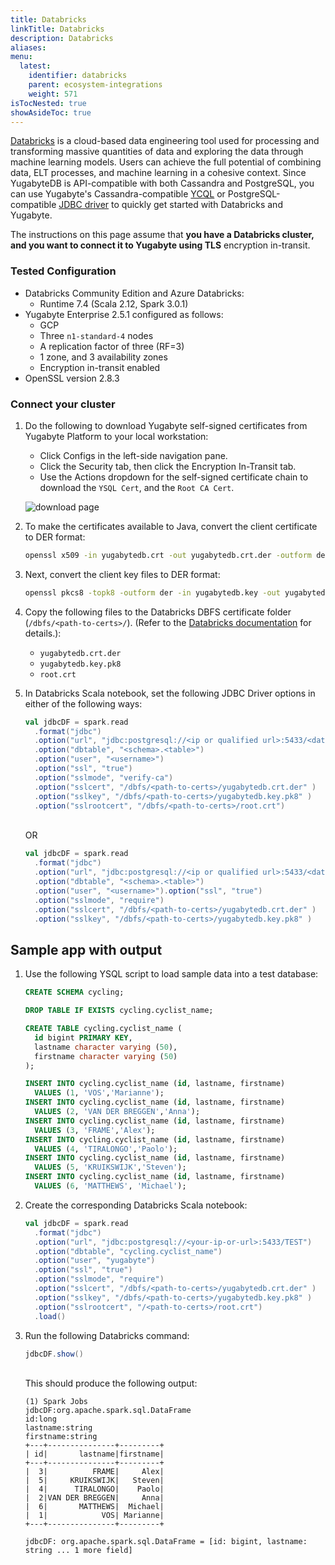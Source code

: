 ```yaml
---
title: Databricks
linkTitle: Databricks
description: Databricks
aliases:
menu:
  latest:
    identifier: databricks
    parent: ecosystem-integrations
    weight: 571
isTocNested: true
showAsideToc: true
---
```


[Databricks](https://www.databricks.com/) is a cloud-based data engineering tool used for processing and transforming massive quantities of data and exploring the data through machine learning models. Users can achieve the full potential of combining data, ELT processes, and machine learning in a cohesive context. Since YugabyteDB is API-compatible with both Cassandra and PostgreSQL, you can use Yugabyte's Cassandra-compatible [YCQL](../../../quick-start/explore/ycql/) or PostgreSQL-compatible [JDBC driver](../../../reference/drivers/yugabytedb-jdbc-driver/) to quickly get started with Databricks and Yugabyte.

The instructions on this page assume that **you have a Databricks cluster, and you want to connect it to Yugabyte using TLS** encryption in-transit.

### Tested Configuration

* Databricks Community Edition and Azure Databricks:
  * Runtime 7.4 (Scala 2.12, Spark 3.0.1)
* Yugabyte Enterprise 2.5.1 configured as follows:
  * GCP
  * Three `n1-standard-4` nodes 
  * A replication factor of three (RF=3)
  * 1 zone, and 3 availability zones
  * Encryption in-transit enabled
* OpenSSL version 2.8.3

### Connect your cluster

1. Do the following to download Yugabyte self-signed certificates from Yugabyte Platform to your local workstation:
    * Click Configs in the left-side navigation pane.
    * Click the Security tab, then click the Encryption In-Transit tab.
    * Use the Actions dropdown for the self-signed certificate chain to download the `YSQL Cert`, and the `Root CA Cert`.

    ![download page](/images/develop/ecosystem-integrations/databricks/download-certs.png)

1. To make the certificates available to Java, convert the client certificate to DER format:

    ```sh
    openssl x509 -in yugabytedb.crt -out yugabytedb.crt.der -outform der
    ```

1. Next, convert the client key files to DER format:

    ```sh
    openssl pkcs8 -topk8 -outform der -in yugabytedb.key -out yugabytedb.key.pk8 -nocrypt
    ```

1. Copy the following files to the Databricks DBFS certificate folder (`/dbfs/<path-to-certs>/`). (Refer to the [Databricks documentation](https://docs.databricks.com/data/databricks-file-system.html) for details.):

    * `yugabytedb.crt.der`
    * `yugabytedb.key.pk8`
    * `root.crt` 

1. In Databricks Scala notebook, set the following JDBC Driver options in either of the following ways:

    ```scala
    val jdbcDF = spark.read
      .format("jdbc")
      .option("url", "jdbc:postgresql://<ip or qualified url>:5433/<database>") 
      .option("dbtable", "<schema>.<table>")
      .option("user", "<username>")
      .option("ssl", "true")
      .option("sslmode", "verify-ca")
      .option("sslcert", "/dbfs/<path-to-certs>/yugabytedb.crt.der" )
      .option("sslkey", "/dbfs/<path-to-certs>/yugabytedb.key.pk8" )
      .option("sslrootcert", "/dbfs/<path-to-certs>/root.crt")
    ```

    <br/>
    OR

    ```scala
    val jdbcDF = spark.read
      .format("jdbc")
      .option("url", "jdbc:postgresql://<ip or qualified url>:5433/<database>") 
      .option("dbtable", "<schema>.<table>")
      .option("user", "<username>").option("ssl", "true")
      .option("sslmode", "require")
      .option("sslcert", "/dbfs/<path-to-certs>/yugabytedb.crt.der" )
      .option("sslkey", "/dbfs/<path-to-certs>/yugabytedb.key.pk8" )
    ```

## Sample app with output

1. Use the following YSQL script to load sample data into a test database:

    ```sql
    CREATE SCHEMA cycling;

    DROP TABLE IF EXISTS cycling.cyclist_name;

    CREATE TABLE cycling.cyclist_name (
      id bigint PRIMARY KEY,
      lastname character varying (50),
      firstname character varying (50)
    );

    INSERT INTO cycling.cyclist_name (id, lastname, firstname) 
      VALUES (1, 'VOS','Marianne');
    INSERT INTO cycling.cyclist_name (id, lastname, firstname) 
      VALUES (2, 'VAN DER BREGGEN','Anna');
    INSERT INTO cycling.cyclist_name (id, lastname, firstname) 
      VALUES (3, 'FRAME','Alex');
    INSERT INTO cycling.cyclist_name (id, lastname, firstname) 
      VALUES (4, 'TIRALONGO','Paolo');
    INSERT INTO cycling.cyclist_name (id, lastname, firstname) 
      VALUES (5, 'KRUIKSWIJK','Steven');
    INSERT INTO cycling.cyclist_name (id, lastname, firstname) 
      VALUES (6, 'MATTHEWS', 'Michael');
    ```

1. Create the corresponding Databricks Scala notebook:

    ```scala
    val jdbcDF = spark.read
      .format("jdbc")
      .option("url", "jdbc:postgresql://<your-ip-or-url>:5433/TEST") 
      .option("dbtable", "cycling.cyclist_name")
      .option("user", "yugabyte")
      .option("ssl", "true")
      .option("sslmode", "require")
      .option("sslcert", "/dbfs/<path-to-certs>/yugabytedb.crt.der" ) 
      .option("sslkey", "/dbfs/<path-to-certs>/yugabytedb.key.pk8" ) 
      .option("sslrootcert", "/<path-to-certs>/root.crt")
      .load()
    ```

1. Run the following Databricks command:

    ```scala
    jdbcDF.show()
    ```

    <br/>
    This should produce the following output:

    ```
    (1) Spark Jobs
    jdbcDF:org.apache.spark.sql.DataFrame
    id:long
    lastname:string
    firstname:string
    +---+---------------+---------+
    | id|       lastname|firstname|
    +---+---------------+---------+
    |  3|          FRAME|     Alex|
    |  5|     KRUIKSWIJK|   Steven|
    |  4|      TIRALONGO|    Paolo|
    |  2|VAN DER BREGGEN|     Anna|
    |  6|       MATTHEWS|  Michael|
    |  1|            VOS| Marianne|
    +---+---------------+---------+

    jdbcDF: org.apache.spark.sql.DataFrame = [id: bigint, lastname: string ... 1 more field]
    ```
